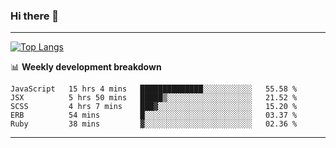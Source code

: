 ### Hi there 👋

-------
[![Top Langs](https://github-readme-stats.vercel.app/api/top-langs/?username=ashish-r)](https://github.com/anuraghazra/github-readme-stats)

📊 **Weekly development breakdown**
<!--START_SECTION:waka-->
```text
JavaScript   15 hrs 4 mins   ██████████████░░░░░░░░░░░   55.58 % 
JSX          5 hrs 50 mins   █████▒░░░░░░░░░░░░░░░░░░░   21.52 % 
SCSS         4 hrs 7 mins    ███▓░░░░░░░░░░░░░░░░░░░░░   15.20 % 
ERB          54 mins         █░░░░░░░░░░░░░░░░░░░░░░░░   03.37 % 
Ruby         38 mins         ▓░░░░░░░░░░░░░░░░░░░░░░░░   02.36 % 
```
<!--END_SECTION:waka-->
-------

<!--
**ashish-r/ashish-r** is a ✨ _special_ ✨ repository because its `README.md` (this file) appears on your GitHub profile.

Here are some ideas to get you started:

- 🔭 I’m currently working on ...
- 🌱 I’m currently learning ...
- 👯 I’m looking to collaborate on ...
- 🤔 I’m looking for help with ...
- 💬 Ask me about ...
- 📫 How to reach me: ...
- 😄 Pronouns: ...
- ⚡ Fun fact: ...
-->
